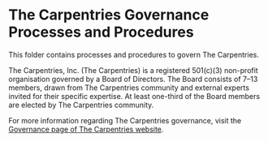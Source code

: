 # The Carpentries Governance Processes and Procedures

This folder contains processes and procedures to govern The Carpentries.

The Carpentries, Inc. (The Carpentries) is a registered 501(c)(3) non-profit organisation governed by a Board of Directors. The Board consists of 7–13 members, drawn from The Carpentries community and external experts invited for their specific expertise. At least one-third of the Board members are elected by The Carpentries community.

For more information regarding The Carpentries governance, visit the [Governance page of The Carpentries website](https://carpentries.org/governance/).
